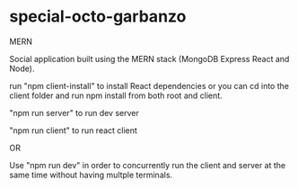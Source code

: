 # special-octo-garbanzo
MERN

Social application built using the MERN stack (MongoDB Express React and Node). 

run "npm client-install" to install React dependencies or you can cd into the client folder and run npm install from both root and client. 

"npm run server" to run dev server

"npm run client" to run react client
  
OR

Use "npm run dev" in order to concurrently run the client and server at the same time without having multple terminals. 
